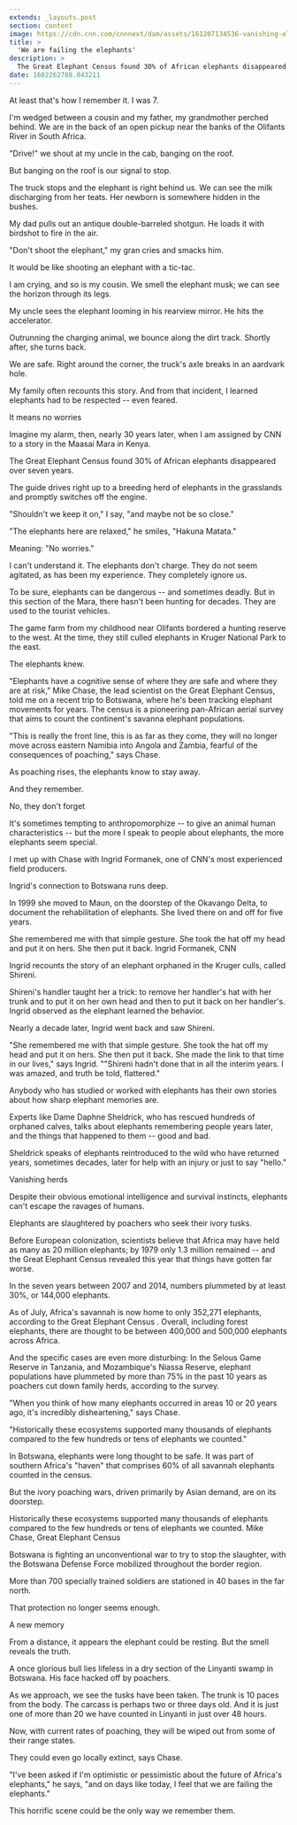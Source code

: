 ```yaml
--- 
extends: _layouts.post 
section: content 
image: https://cdn.cnn.com/cnnnext/dam/assets/161207134536-vanishing-elephant-carcass-1-super-tease.jpg 
title: > 
  'We are failing the elephants' 
description: > 
  The Great Elephant Census found 30% of African elephants disappeared over seven years.As of July, Africa's savannah is now home to only 352,271 elephants, according to the Great Elephant Census ."Historically these ecosystems supported many thousands of elephants compared to the few hundreds or tens of elephants we counted."Historically these ecosystems supported many thousands of elephants compared to the few hundreds or tens of elephants we counted."I've been asked if I'm optimistic or pessimistic about the future of Africa's elephants," he says, "and on days like today, I feel that we are failing the elephants." 
date: 1602262788.043211 
--- 
```

At least that's how I remember it. I was 7.

I'm wedged between a cousin and my father, my grandmother perched behind. We are in the back of an open pickup near the banks of the Olifants River in South Africa.

"Drive!" we shout at my uncle in the cab, banging on the roof.

But banging on the roof is our signal to stop.

The truck stops and the elephant is right behind us. We can see the milk discharging from her teats. Her newborn is somewhere hidden in the bushes.

My dad pulls out an antique double-barreled shotgun. He loads it with birdshot to fire in the air.

"Don't shoot the elephant," my gran cries and smacks him.

It would be like shooting an elephant with a tic-tac.

I am crying, and so is my cousin. We smell the elephant musk; we can see the horizon through its legs.

My uncle sees the elephant looming in his rearview mirror. He hits the accelerator.

Outrunning the charging animal, we bounce along the dirt track. Shortly after, she turns back.

We are safe. Right around the corner, the truck's axle breaks in an aardvark hole.

My family often recounts this story. And from that incident, I learned elephants had to be respected -- even feared.

It means no worries

Imagine my alarm, then, nearly 30 years later, when I am assigned by CNN to a story in the Maasai Mara in Kenya.

The Great Elephant Census found 30% of African elephants disappeared over seven years.

The guide drives right up to a breeding herd of elephants in the grasslands and promptly switches off the engine.

"Shouldn't we keep it on," I say, "and maybe not be so close."

"The elephants here are relaxed," he smiles, "Hakuna Matata."

Meaning: "No worries."

I can't understand it. The elephants don't charge. They do not seem agitated, as has been my experience. They completely ignore us.

To be sure, elephants can be dangerous -- and sometimes deadly. But in this section of the Mara, there hasn't been hunting for decades. They are used to the tourist vehicles.

The game farm from my childhood near Olifants bordered a hunting reserve to the west. At the time, they still culled elephants in Kruger National Park to the east.

The elephants knew.

"Elephants have a cognitive sense of where they are safe and where they are at risk," Mike Chase, the lead scientist on the Great Elephant Census, told me on a recent trip to Botswana, where he's been tracking elephant movements for years. The census is a pioneering pan-African aerial survey that aims to count the continent's savanna elephant populations.

"This is really the front line, this is as far as they come, they will no longer move across eastern Namibia into Angola and Zambia, fearful of the consequences of poaching," says Chase.

As poaching rises, the elephants know to stay away.

And they remember.

No, they don't forget

It's sometimes tempting to anthropomorphize -- to give an animal human characteristics -- but the more I speak to people about elephants, the more elephants seem special.

I met up with Chase with Ingrid Formanek, one of CNN's most experienced field producers.

Ingrid's connection to Botswana runs deep.

In 1999 she moved to Maun, on the doorstep of the Okavango Delta, to document the rehabilitation of elephants. She lived there on and off for five years.

She remembered me with that simple gesture. She took the hat off my head and put it on hers. She then put it back. Ingrid Formanek, CNN

Ingrid recounts the story of an elephant orphaned in the Kruger culls, called Shireni.

Shireni's handler taught her a trick: to remove her handler's hat with her trunk and to put it on her own head and then to put it back on her handler's. Ingrid observed as the elephant learned the behavior.

Nearly a decade later, Ingrid went back and saw Shireni.

"She remembered me with that simple gesture. She took the hat off my head and put it on hers. She then put it back. She made the link to that time in our lives," says Ingrid. ""Shireni hadn't done that in all the interim years. I was amazed, and truth be told, flattered."

Anybody who has studied or worked with elephants has their own stories about how sharp elephant memories are.

Experts like Dame Daphne Sheldrick, who has rescued hundreds of orphaned calves, talks about elephants remembering people years later, and the things that happened to them -- good and bad.

Sheldrick speaks of elephants reintroduced to the wild who have returned years, sometimes decades, later for help with an injury or just to say "hello."

Vanishing herds

Despite their obvious emotional intelligence and survival instincts, elephants can't escape the ravages of humans.

Elephants are slaughtered by poachers who seek their ivory tusks.

Before European colonization, scientists believe that Africa may have held as many as 20 million elephants; by 1979 only 1.3 million remained -- and the Great Elephant Census revealed this year that things have gotten far worse.

In the seven years between 2007 and 2014, numbers plummeted by at least 30%, or 144,000 elephants.

As of July, Africa's savannah is now home to only 352,271 elephants, according to the Great Elephant Census . Overall, including forest elephants, there are thought to be between 400,000 and 500,000 elephants across Africa.

And the specific cases are even more disturbing: In the Selous Game Reserve in Tanzania, and Mozambique's Niassa Reserve, elephant populations have plummeted by more than 75% in the past 10 years as poachers cut down family herds, according to the survey.

"When you think of how many elephants occurred in areas 10 or 20 years ago, it's incredibly disheartening," says Chase.

"Historically these ecosystems supported many thousands of elephants compared to the few hundreds or tens of elephants we counted."

In Botswana, elephants were long thought to be safe. It was part of southern Africa's "haven" that comprises 60% of all savannah elephants counted in the census.

But the ivory poaching wars, driven primarily by Asian demand, are on its doorstep.

Historically these ecosystems supported many thousands of elephants compared to the few hundreds or tens of elephants we counted. Mike Chase, Great Elephant Census

Botswana is fighting an unconventional war to try to stop the slaughter, with the Botswana Defense Force mobilized throughout the border region.

More than 700 specially trained soldiers are stationed in 40 bases in the far north.

That protection no longer seems enough.

A new memory

From a distance, it appears the elephant could be resting. But the smell reveals the truth.

A once glorious bull lies lifeless in a dry section of the Linyanti swamp in Botswana. His face hacked off by poachers.

As we approach, we see the tusks have been taken. The trunk is 10 paces from the body. The carcass is perhaps two or three days old. And it is just one of more than 20 we have counted in Linyanti in just over 48 hours.

Now, with current rates of poaching, they will be wiped out from some of their range states.

They could even go locally extinct, says Chase.

"I've been asked if I'm optimistic or pessimistic about the future of Africa's elephants," he says, "and on days like today, I feel that we are failing the elephants."

This horrific scene could be the only way we remember them.